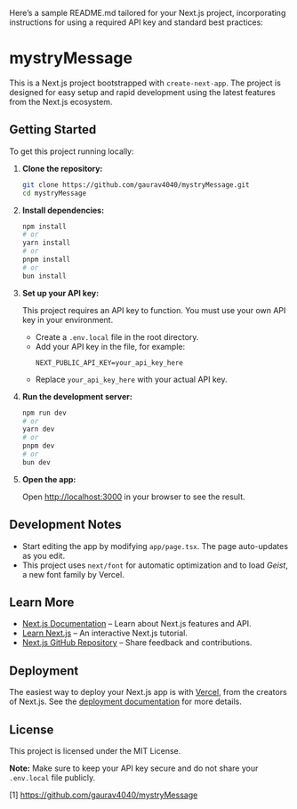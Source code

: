Here’s a sample README.md tailored for your Next.js project, incorporating instructions for using a required API key and standard best practices:

# mystryMessage

This is a Next.js project bootstrapped with `create-next-app`. The project is designed for easy setup and rapid development using the latest features from the Next.js ecosystem.

## Getting Started

To get this project running locally:

1. **Clone the repository:**

   ```bash
   git clone https://github.com/gaurav4040/mystryMessage.git
   cd mystryMessage
   ```

2. **Install dependencies:**

   ```bash
   npm install
   # or
   yarn install
   # or
   pnpm install
   # or
   bun install
   ```

3. **Set up your API key:**

   This project requires an API key to function. You must use your own API key in your environment.

   - Create a `.env.local` file in the root directory.
   - Add your API key in the file, for example:
     ```
     NEXT_PUBLIC_API_KEY=your_api_key_here
     ```
   - Replace `your_api_key_here` with your actual API key.

4. **Run the development server:**

   ```bash
   npm run dev
   # or
   yarn dev
   # or
   pnpm dev
   # or
   bun dev
   ```

5. **Open the app:**

   Open [http://localhost:3000](http://localhost:3000) in your browser to see the result.

## Development Notes

- Start editing the app by modifying `app/page.tsx`. The page auto-updates as you edit.
- This project uses `next/font` for automatic optimization and to load _Geist_, a new font family by Vercel.

## Learn More

- [Next.js Documentation](https://nextjs.org/docs) – Learn about Next.js features and API.
- [Learn Next.js](https://nextjs.org/learn) – An interactive Next.js tutorial.
- [Next.js GitHub Repository](https://github.com/vercel/next.js/) – Share feedback and contributions.

## Deployment

The easiest way to deploy your Next.js app is with [Vercel](https://vercel.com/), from the creators of Next.js. See the [deployment documentation](https://nextjs.org/docs/deployment) for more details.

## License

This project is licensed under the MIT License.

**Note:** Make sure to keep your API key secure and do not share your `.env.local` file publicly.

[1] https://github.com/gaurav4040/mystryMessage
